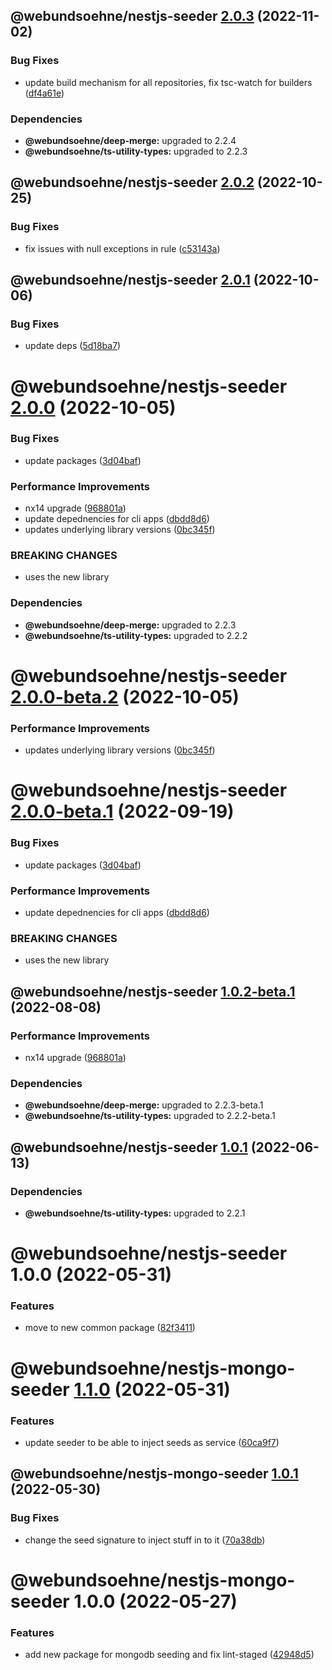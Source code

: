 ## @webundsoehne/nestjs-seeder [2.0.3](https://gitlab.tailored-apps.com/bdsm/nx-skeleton/compare/@webundsoehne/nestjs-seeder@2.0.2...@webundsoehne/nestjs-seeder@2.0.3) (2022-11-02)


### Bug Fixes

* update build mechanism for all repositories, fix tsc-watch for builders ([df4a61e](https://gitlab.tailored-apps.com/bdsm/nx-skeleton/commit/df4a61ed8ab9b15a76089f22daadb33acfa693fe))





### Dependencies

* **@webundsoehne/deep-merge:** upgraded to 2.2.4
* **@webundsoehne/ts-utility-types:** upgraded to 2.2.3

## @webundsoehne/nestjs-seeder [2.0.2](https://gitlab.tailored-apps.com/bdsm/nx-skeleton/compare/@webundsoehne/nestjs-seeder@2.0.1...@webundsoehne/nestjs-seeder@2.0.2) (2022-10-25)


### Bug Fixes

* fix issues with null exceptions in rule ([c53143a](https://gitlab.tailored-apps.com/bdsm/nx-skeleton/commit/c53143af06eefe9709ffefa027f850e20c0375a1))

## @webundsoehne/nestjs-seeder [2.0.1](https://gitlab.tailored-apps.com/bdsm/nx-skeleton/compare/@webundsoehne/nestjs-seeder@2.0.0...@webundsoehne/nestjs-seeder@2.0.1) (2022-10-06)


### Bug Fixes

* update deps ([5d18ba7](https://gitlab.tailored-apps.com/bdsm/nx-skeleton/commit/5d18ba77d558bffd6a235a0e4e0143b785378328))

# @webundsoehne/nestjs-seeder [2.0.0](https://gitlab.tailored-apps.com/bdsm/nx-skeleton/compare/@webundsoehne/nestjs-seeder@1.0.1...@webundsoehne/nestjs-seeder@2.0.0) (2022-10-05)


### Bug Fixes

* update packages ([3d04baf](https://gitlab.tailored-apps.com/bdsm/nx-skeleton/commit/3d04baf77fe95b2914b145d4d4313dfdfc4e520f))


### Performance Improvements

* nx14 upgrade ([968801a](https://gitlab.tailored-apps.com/bdsm/nx-skeleton/commit/968801a20dc1978c5baf7dfa71f21375e59809e9))
* update depednencies for cli apps ([dbdd8d6](https://gitlab.tailored-apps.com/bdsm/nx-skeleton/commit/dbdd8d668a23664aef2b59cfe5d0337c3b4d4a64))
* updates underlying library versions ([0bc345f](https://gitlab.tailored-apps.com/bdsm/nx-skeleton/commit/0bc345f89c46cca58977ff9b9f7db2a7ef64d515))


### BREAKING CHANGES

* uses the new library





### Dependencies

* **@webundsoehne/deep-merge:** upgraded to 2.2.3
* **@webundsoehne/ts-utility-types:** upgraded to 2.2.2

# @webundsoehne/nestjs-seeder [2.0.0-beta.2](https://gitlab.tailored-apps.com/bdsm/nx-skeleton/compare/@webundsoehne/nestjs-seeder@2.0.0-beta.1...@webundsoehne/nestjs-seeder@2.0.0-beta.2) (2022-10-05)


### Performance Improvements

* updates underlying library versions ([0bc345f](https://gitlab.tailored-apps.com/bdsm/nx-skeleton/commit/0bc345f89c46cca58977ff9b9f7db2a7ef64d515))

# @webundsoehne/nestjs-seeder [2.0.0-beta.1](https://gitlab.tailored-apps.com/bdsm/nx-skeleton/compare/@webundsoehne/nestjs-seeder@1.0.2-beta.1...@webundsoehne/nestjs-seeder@2.0.0-beta.1) (2022-09-19)


### Bug Fixes

* update packages ([3d04baf](https://gitlab.tailored-apps.com/bdsm/nx-skeleton/commit/3d04baf77fe95b2914b145d4d4313dfdfc4e520f))


### Performance Improvements

* update depednencies for cli apps ([dbdd8d6](https://gitlab.tailored-apps.com/bdsm/nx-skeleton/commit/dbdd8d668a23664aef2b59cfe5d0337c3b4d4a64))


### BREAKING CHANGES

* uses the new library

## @webundsoehne/nestjs-seeder [1.0.2-beta.1](https://gitlab.tailored-apps.com/bdsm/nx-skeleton/compare/@webundsoehne/nestjs-seeder@1.0.1...@webundsoehne/nestjs-seeder@1.0.2-beta.1) (2022-08-08)


### Performance Improvements

* nx14 upgrade ([968801a](https://gitlab.tailored-apps.com/bdsm/nx-skeleton/commit/968801a20dc1978c5baf7dfa71f21375e59809e9))





### Dependencies

* **@webundsoehne/deep-merge:** upgraded to 2.2.3-beta.1
* **@webundsoehne/ts-utility-types:** upgraded to 2.2.2-beta.1

## @webundsoehne/nestjs-seeder [1.0.1](https://gitlab.tailored-apps.com/bdsm/nx-skeleton/compare/@webundsoehne/nestjs-seeder@1.0.0...@webundsoehne/nestjs-seeder@1.0.1) (2022-06-13)

### Dependencies

- **@webundsoehne/ts-utility-types:** upgraded to 2.2.1

# @webundsoehne/nestjs-seeder 1.0.0 (2022-05-31)

### Features

- move to new common package ([82f3411](https://gitlab.tailored-apps.com/bdsm/nx-skeleton/commit/82f3411778d69e4785bada835a723f8a5b194f53))

# @webundsoehne/nestjs-mongo-seeder [1.1.0](https://gitlab.tailored-apps.com/bdsm/nx-skeleton/compare/@webundsoehne/nestjs-mongo-seeder@1.0.1...@webundsoehne/nestjs-mongo-seeder@1.1.0) (2022-05-31)

### Features

- update seeder to be able to inject seeds as service ([60ca9f7](https://gitlab.tailored-apps.com/bdsm/nx-skeleton/commit/60ca9f7604ce69456a0f7840c70a999709ec208f))

## @webundsoehne/nestjs-mongo-seeder [1.0.1](https://gitlab.tailored-apps.com/bdsm/nx-skeleton/compare/@webundsoehne/nestjs-mongo-seeder@1.0.0...@webundsoehne/nestjs-mongo-seeder@1.0.1) (2022-05-30)

### Bug Fixes

- change the seed signature to inject stuff in to it ([70a38db](https://gitlab.tailored-apps.com/bdsm/nx-skeleton/commit/70a38dbd11f084dd257b98d5ed5d2530375a13d3))

# @webundsoehne/nestjs-mongo-seeder 1.0.0 (2022-05-27)

### Features

- add new package for mongodb seeding and fix lint-staged ([42948d5](https://gitlab.tailored-apps.com/bdsm/nx-skeleton/commit/42948d518f34a37db765651a8818f15a7fd7c59f))
